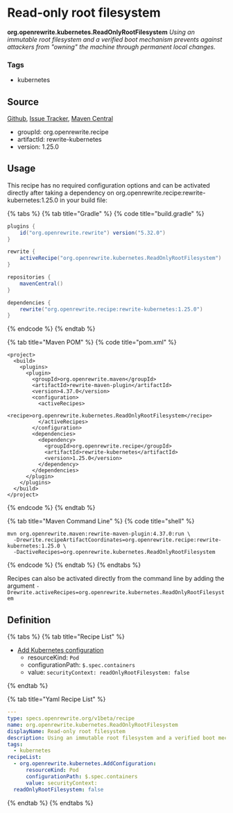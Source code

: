 # Read-only root filesystem

**org.openrewrite.kubernetes.ReadOnlyRootFilesystem**
_Using an immutable root filesystem and a verified boot mechanism prevents against attackers from "owning" the machine through permanent local changes._

### Tags

* kubernetes

## Source

[Github](https://github.com/openrewrite/rewrite-kubernetes), [Issue Tracker](https://github.com/openrewrite/rewrite-kubernetes/issues), [Maven Central](https://search.maven.org/artifact/org.openrewrite.recipe/rewrite-kubernetes/1.25.0/jar)

* groupId: org.openrewrite.recipe
* artifactId: rewrite-kubernetes
* version: 1.25.0


## Usage

This recipe has no required configuration options and can be activated directly after taking a dependency on org.openrewrite.recipe:rewrite-kubernetes:1.25.0 in your build file:

{% tabs %}
{% tab title="Gradle" %}
{% code title="build.gradle" %}
```groovy
plugins {
    id("org.openrewrite.rewrite") version("5.32.0")
}

rewrite {
    activeRecipe("org.openrewrite.kubernetes.ReadOnlyRootFilesystem")
}

repositories {
    mavenCentral()
}

dependencies {
    rewrite("org.openrewrite.recipe:rewrite-kubernetes:1.25.0")
}
```
{% endcode %}
{% endtab %}

{% tab title="Maven POM" %}
{% code title="pom.xml" %}
```markup
<project>
  <build>
    <plugins>
      <plugin>
        <groupId>org.openrewrite.maven</groupId>
        <artifactId>rewrite-maven-plugin</artifactId>
        <version>4.37.0</version>
        <configuration>
          <activeRecipes>
            <recipe>org.openrewrite.kubernetes.ReadOnlyRootFilesystem</recipe>
          </activeRecipes>
        </configuration>
        <dependencies>
          <dependency>
            <groupId>org.openrewrite.recipe</groupId>
            <artifactId>rewrite-kubernetes</artifactId>
            <version>1.25.0</version>
          </dependency>
        </dependencies>
      </plugin>
    </plugins>
  </build>
</project>
```
{% endcode %}
{% endtab %}

{% tab title="Maven Command Line" %}
{% code title="shell" %}
```shell
mvn org.openrewrite.maven:rewrite-maven-plugin:4.37.0:run \
  -Drewrite.recipeArtifactCoordinates=org.openrewrite.recipe:rewrite-kubernetes:1.25.0 \
  -DactiveRecipes=org.openrewrite.kubernetes.ReadOnlyRootFilesystem
```
{% endcode %}
{% endtab %}
{% endtabs %}

Recipes can also be activated directly from the command line by adding the argument `-Drewrite.activeRecipes=org.openrewrite.kubernetes.ReadOnlyRootFilesystem`

## Definition

{% tabs %}
{% tab title="Recipe List" %}
* [Add Kubernetes configuration](../kubernetes/addconfiguration.md)
  * resourceKind: `Pod`
  * configurationPath: `$.spec.containers`
  * value: `securityContext:
  readOnlyRootFilesystem: false`

{% endtab %}

{% tab title="Yaml Recipe List" %}
```yaml
---
type: specs.openrewrite.org/v1beta/recipe
name: org.openrewrite.kubernetes.ReadOnlyRootFilesystem
displayName: Read-only root filesystem
description: Using an immutable root filesystem and a verified boot mechanism prevents against attackers from "owning" the machine through permanent local changes.
tags:
  - kubernetes
recipeList:
  - org.openrewrite.kubernetes.AddConfiguration:
      resourceKind: Pod
      configurationPath: $.spec.containers
      value: securityContext:
  readOnlyRootFilesystem: false

```
{% endtab %}
{% endtabs %}
